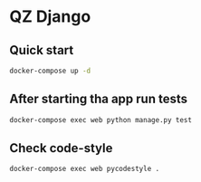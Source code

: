 # QZ Django

## Quick start
```sh
docker-compose up -d
```

## After starting tha app run tests
```sh
docker-compose exec web python manage.py test
```

## Check code-style
```sh
docker-compose exec web pycodestyle .
```